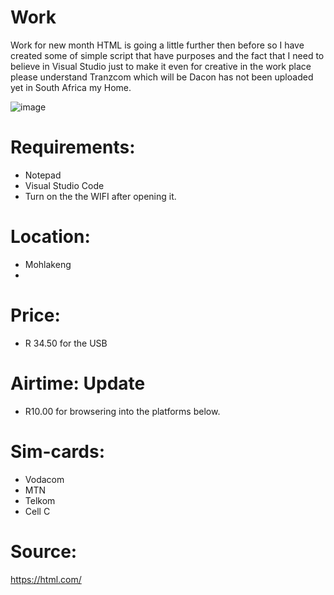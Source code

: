 # Work
Work for new month 
HTML is going a little further then before so I have created some of simple script that have purposes and the fact that I need 
to believe in Visual Studio just to make it even for creative in the work place please understand Tranzcom which will be Dacon has not been uploaded yet in South Africa my Home. 

![image](https://user-images.githubusercontent.com/87011258/127851311-876b75a8-65ae-4a73-b081-0cf7b6f6a7e3.png)

# Requirements:
+ Notepad 
+ Visual Studio Code 
+ Turn on the the WIFI after opening it.

# Location:
- Mohlakeng
- 
# Price:
* R 34.50 for the USB

# Airtime: Update
* R10.00 for browsering into the platforms below.

# Sim-cards:
* Vodacom
* MTN
* Telkom
* Cell C

# Source:
https://html.com/

